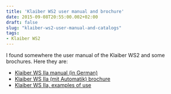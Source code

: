 ```yaml
---
title: 'Klaiber WS2 user manual and brochure'
date: 2015-09-08T20:55:00.002+02:00
draft: false
slug: "klaiber-ws2-user-manual-and-catalogs"
tags: 
- Klaiber WS2
---
```



I found somewhere the user manual of the Klaiber WS2 and some brochures. Here they are:  


*   [Klaiber WS IIa manual (in German)](/pdfs/Klaiber-WS2-manual.pdf)
*   [Klaiber WS IIa (mit Automatik) brochure](/pdfs/klaiber-brochure.pdf)
*   [Klaiber WS IIa, examples of use](/pdfs/klaiber-tooling.pdf)
